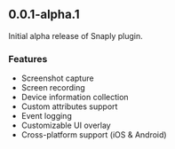 ## 0.0.1-alpha.1

Initial alpha release of Snaply plugin.

### Features
* Screenshot capture
* Screen recording
* Device information collection
* Custom attributes support
* Event logging
* Customizable UI overlay
* Cross-platform support (iOS & Android)
